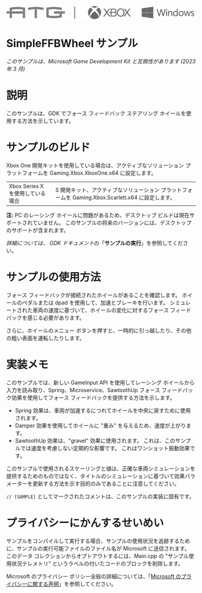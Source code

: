 ![](./media/image1.png)

# SimpleFFBWheel サンプル

*このサンプルは、Microsoft Game Development Kit と互換性があります (2023 年 3 月)*

# 説明

このサンプルは、GDK でフォース フィードバック ステアリング ホイールを使用する方法を示しています。

# サンプルのビルド

Xbox One 開発キットを使用している場合は、アクティブなソリューション プラットフォームを Gaming.Xbox.XboxOne.x64 に設定します。

| | |
|---|---|
| Xbox Series X を使用している場合 | S 開発キット、アクティブなソリューション プラットフォームを Gaming.Xbox.Scarlett.x64 に設定します。 |

**注:** PC のレーシング ホイールに問題があるため、デスクトップ ビルドは現在サポートされていません。 このサンプルの将来のバージョンには、デスクトップのサポートが含まれます。

*詳細については、* *GDK ドキュメント*の「__サンプルの実行__」を参照してください。

# サンプルの使用方法

フォース フィードバックが接続されたホイールがあることを確認します。  ホイールのペダルまたは dpad を使用して、加速とブレーキを行います。 シミュレートされた車両の速度に基づいて、ホイールの変化に対するフォース フィードバックを感じる必要があります。

さらに、ホイールのメニュー ボタンを押すと、一時的に引っ越したり、その他の粗い表面を運転したりします。

# 実装メモ

このサンプルでは、新しい GameInput API を使用してレーシング ホイールから入力を読み取り、Spring、Microservice、SawtoothUp フォース フィードバック効果を使用してフォース フィードバックを提供する方法を示します。

- Spring 効果は、車両が加速するにつれてホイールを中央に戻すために使用されます。
- Damper 効果を使用してホイールに "重み" を与えるため、速度が上がります。
- SawtoothUp 効果は、"gravel" 効果に使用されます。  これは、このサンプルでは速度を考慮しない定期的な影響です。  これはワンショット振動効果です。

このサンプルで使用されるスケーリングと値は、正確な車両シミュレーションを提供するためのものではなく、タイトルのシミュレーションに基づいて効果パラメーターを更新する方法を示す目的のみであることに注意してください。

`// [SAMPLE]` としてマークされたコメントは、このサンプルの実装に固有です。

# プライバシーにかんするせいめい

サンプルをコンパイルして実行する場合、サンプルの使用状況を追跡するために、サンプルの実行可能ファイルのファイル名が Microsoft に送信されます。 このデータ コレクションからオプトアウトするには、Main.cpp の "サンプル使用状況テレメトリ" というラベルの付いたコードのブロックを削除します。

Microsoft のプライバシー ポリシー全般の詳細については、「[Microsoft のプライバシーに関する声明](https://privacy.microsoft.com/en-us/privacystatement/)」を参照してください。


